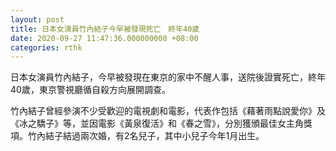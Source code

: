 ```yaml
---
layout: post
title: 日本女演員竹內結子今早被發現死亡　終年40歲
date: 2020-09-27 11:47:36.000000000 +08:00
categories: rthk
---
```


日本女演員竹內結子，今早被發現在東京的家中不醒人事，送院後證實死亡，終年40歲，東京警視廳循自殺方向展開調查。

竹內結子曾經參演不少受歡迎的電視劇和電影，代表作包括《藉著雨點說愛你》及《冰之驕子》等，並因電影《黃泉復活》和《春之雪》，分別獲頒最佳女主角獎項。竹內結子結過兩次婚，有2名兒子，其中小兒子今年1月出生。
